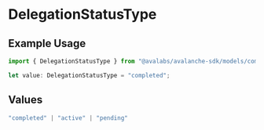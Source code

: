 # DelegationStatusType

## Example Usage

```typescript
import { DelegationStatusType } from "@avalabs/avalanche-sdk/models/components";

let value: DelegationStatusType = "completed";
```

## Values

```typescript
"completed" | "active" | "pending"
```